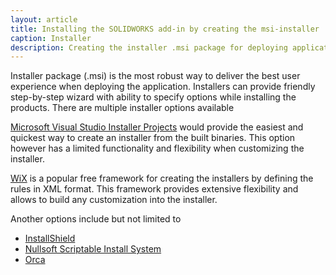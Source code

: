 ```yaml
---
layout: article
title: Installing the SOLIDWORKS add-in by creating the msi-installer
caption: Installer
description: Creating the installer .msi package for deploying applications for SOLIDWORKS
---
```

Installer package (.msi) is the most robust way to deliver the best user experience when deploying the application. Installers can provide friendly step-by-step wizard with ability to specify options while installing the products. There are multiple installer options available

[Microsoft Visual Studio Installer Projects](vsi) would provide the easiest and quickest way to create an installer from the built binaries. This option however has a limited functionality and flexibility when customizing the installer.

[WiX](wix) is a popular free framework for creating the installers by defining the rules in XML format. This framework provides extensive flexibility and allows to build any customization into the installer.

Another options include but not limited to

* [InstallShield](https://en.wikipedia.org/wiki/InstallShield)
* [Nullsoft Scriptable Install System](https://en.wikipedia.org/wiki/Nullsoft_Scriptable_Install_System)
* [Orca](https://docs.microsoft.com/en-us/windows/desktop/msi/orca-exe)